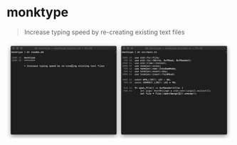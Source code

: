 monktype
========

> Increase typing speed by re-creating existing text files

![screenshot](./screenshot.png)

